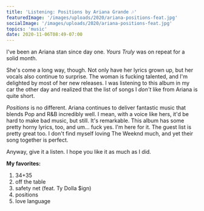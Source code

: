 ```yaml
---
title: 'Listening: Positions by Ariana Grande 🎶'
featuredImage: '/images/uploads/2020/ariana-positions-feat.jpg'
socialImage: '/images/uploads/2020/ariana-positions-feat.jpg'
topics: 'music'
date: 2020-11-06T08:49-07:00
---
```


I've been an Ariana stan since day one. _Yours Truly_ was on repeat for a solid month.

She's come a long way, though. Not only have her lyrics grown up, but her vocals also continue to surprise. The woman is fucking talented, and I'm delighted by most of her new releases. I was listening to this album in my car the other day and realized that the list of songs I _don't_ like from Ariana is quite short.

_Positions_ is no different. Ariana continues to deliver fantastic music that blends Pop and R&B incredibly well. I mean, with a voice like hers, it'd be hard to make bad music, but still. It's remarkable. This album has some pretty horny lyrics, too, and um… fuck yes. I'm here for it. The guest list is pretty great too. I don't find myself loving The Weeknd much, and yet their song together is perfect.

Anyway, give it a listen. I hope you like it as much as I did.

**My favorites:**

1. 34+35
2. off the table
3. safety net (feat. Ty Dolla $ign)
4. positions
5. love language
